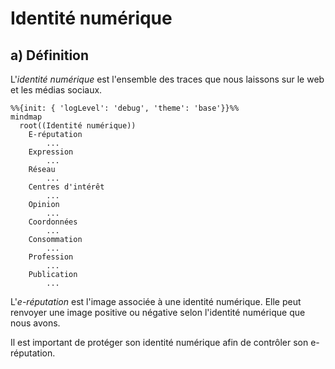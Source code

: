 # Identité numérique

## a) Définition

L'*identité numérique* est l'ensemble des traces que nous laissons sur le web et les médias sociaux.

```mermaid
%%{init: { 'logLevel': 'debug', 'theme': 'base'}}%%
mindmap
  root((Identité numérique))
    E-réputation
        ...
    Expression
        ...
    Réseau
        ...
    Centres d'intérêt
        ...
    Opinion
        ...
    Coordonnées
        ...
    Consommation
        ...
    Profession
        ...
    Publication
        ...
```

L'*e-réputation* est l'image associée à une identité numérique. Elle peut renvoyer une image positive ou négative selon l'identité numérique que nous avons.

Il est important de protéger son identité numérique afin de contrôler son e-réputation.